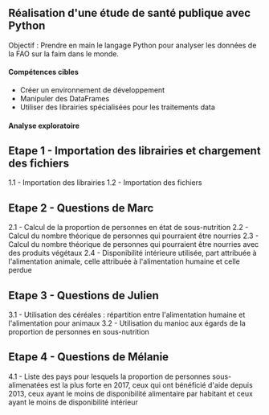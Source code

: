 ## Réalisation d'une étude de santé publique avec Python
Objectif : Prendre en main le langage Python pour analyser les données de la FAO sur la faim dans le monde.
#### Compétences cibles
  - Créer un environnement de développement
  - Manipuler des DataFrames
  - Utiliser des librairies spécialisées pour les traitements data
#### Analyse exploratoire
## Etape 1 - Importation des librairies et chargement des fichiers
1.1 - Importation des librairies
1.2 - Importation des fichiers
## Etape 2 - Questions de Marc
2.1 - Calcul de la proportion de personnes en état de sous-nutrition
2.2 - Calcul du nombre théorique de personnes qui pourraient être nourries
2.3 - Calcul du nombre théorique de personnes qui pourraient être nourries avec des produits végétaux
2.4 - Disponibilité intérieure utilisée, part attribuée à l'alimentation animale, celle attribuée à l'alimentation humaine et celle perdue
## Etape 3 - Questions de Julien
3.1 - Utilisation des céréales : répartition entre l'alimentation humaine et l'alimentation pour animaux
3.2 - Utilisation du manioc aux égards de la proportion de personnes en sous-nutrition 
## Etape 4 - Questions de Mélanie
4.1 - Liste des pays pour lesquels la proportion de personnes sous-alimenatées est la plus forte en 2017, ceux qui ont bénéficié d'aide depuis 2013, ceux ayant le moins de disponibilité alimentaire par habitant et ceux ayant le moins de disponibilité intérieur
